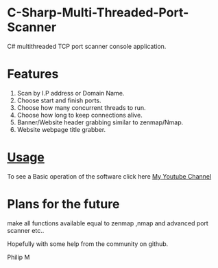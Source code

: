 # C-Sharp-Multi-Threaded-Port-Scanner
C# multithreaded TCP port scanner console application.

# Features

1) Scan by I.P address or Domain Name.
2) Choose start and finish ports.
3) Choose how many concurrent threads to run.
4) Choose how long to keep connections alive.
5) Banner/Website header grabbing similar to zenmap/Nmap.
6) Website webpage title grabber.


# [Usage](https://www.youtube.com/watch?v=Yz7OlUGdh_c)

To see a Basic operation of the software click here [My Youtube Channel](https://www.youtube.com/watch?v=Yz7OlUGdh_c)



# Plans for the future
make all functions available equal to zenmap ,nmap and advanced port scanner etc..

Hopefully with some help from the community on github.

Philip M
